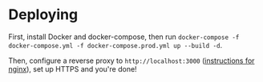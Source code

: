 # Deploying
First, install Docker and docker-compose, then run
`docker-compose -f docker-compose.yml -f docker-compose.prod.yml up --build -d`.

Then, configure a reverse proxy to `http://localhost:3000`
([instructions for nginx](https://docs.nginx.com/nginx/admin-guide/web-server/reverse-proxy/)),
set up HTTPS and you're done!
